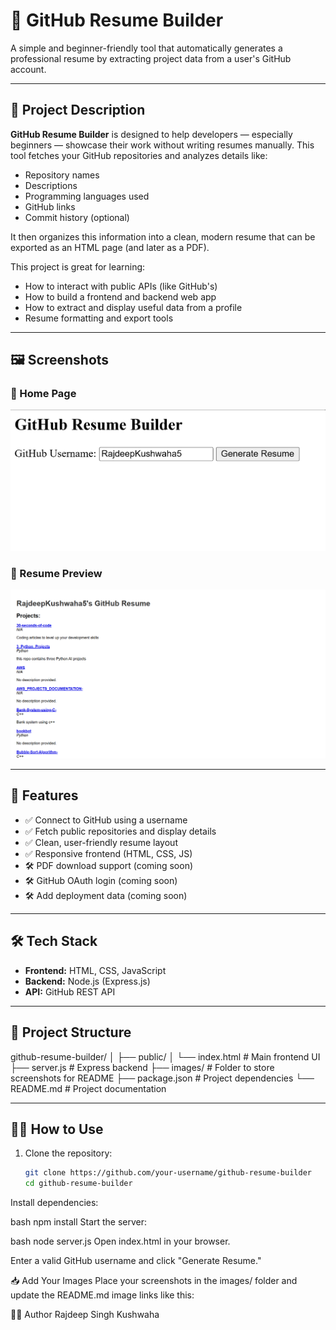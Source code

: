 # 📄 GitHub Resume Builder

A simple and beginner-friendly tool that automatically generates a professional resume by extracting project data from a user's GitHub account.

---

## 📌 Project Description

**GitHub Resume Builder** is designed to help developers — especially beginners — showcase their work without writing resumes manually. This tool fetches your GitHub repositories and analyzes details like:

- Repository names
- Descriptions
- Programming languages used
- GitHub links
- Commit history (optional)

It then organizes this information into a clean, modern resume that can be exported as an HTML page (and later as a PDF).

This project is great for learning:
- How to interact with public APIs (like GitHub's)
- How to build a frontend and backend web app
- How to extract and display useful data from a profile
- Resume formatting and export tools

---

## 🖼️ Screenshots

### 🔹 Home Page
![Resume Builder Screenshot](https://raw.githubusercontent.com/RajdeepKushwaha5/github-resume-builder/main/github-resume-builder/screen1.png)


### 🔹 Resume Preview
![Resume Preview](github-resume-builder/screen2.png)

---

## 🚀 Features

- ✅ Connect to GitHub using a username
- ✅ Fetch public repositories and display details
- ✅ Clean, user-friendly resume layout
- ✅ Responsive frontend (HTML, CSS, JS)
- 🛠️ PDF download support (coming soon)
- 🛠️ GitHub OAuth login (coming soon)
- 🛠️ Add deployment data (coming soon)

---

## 🛠️ Tech Stack

- **Frontend:** HTML, CSS, JavaScript  
- **Backend:** Node.js (Express.js)  
- **API:** GitHub REST API  

---

## 📂 Project Structure

github-resume-builder/
│
├── public/
│ └── index.html # Main frontend UI
├── server.js # Express backend
├── images/ # Folder to store screenshots for README
├── package.json # Project dependencies
└── README.md # Project documentation


---

## 🧑‍💻 How to Use

1. Clone the repository:
   ```bash
   git clone https://github.com/your-username/github-resume-builder
   cd github-resume-builder

   
Install dependencies:

bash
npm install
Start the server:

bash
node server.js
Open index.html in your browser.

Enter a valid GitHub username and click "Generate Resume."

📥 Add Your Images
Place your screenshots in the images/ folder and update the README.md image links like this:


🙋‍♂️ Author
Rajdeep Singh Kushwaha
